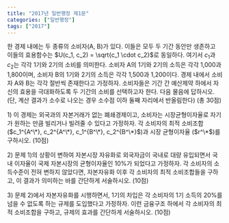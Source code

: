 ```yaml
---
title: "2017년 일반행정 제1문"
categories: ["일반행정"]
tags: ["2017"]
---
```


한 경제 내에는 두 종류의 소비자(A, B)가 있다. 이들은 모두 두 기간 동안만 생존하고 이들의 효용함수는 $U(c_1, c_2) = \sqrt{c_1 \cdot c_2}$로 동일하다. 여기서 $c_1$과 $c_2$는 각각 1기와 2기의 소비를 의미한다. 소비자 A의 1기와 2기의 소득은 각각 1,000과 1,800이며, 소비자 B의 1기와 2기의 소득은 각각 1,500과 1,200이다. 경제 내에서 소비자 A와 B는 각각 절반씩 존재한다고 가정하자. 소비자들은 기간 간 예산제약 하에서 자신의 효용을 극대화하도록 두 기간의 소비를 선택하고자 한다. 다음 물음에 답하시오. (단, 계산 결과가 소수로 나오는 경우 소수점 이하 둘째 자리에서 반올림한다) (총 30점)

1\) 이 경제는 외국과의 자본거래가 없는 폐쇄경제이고, 소비자는 시장균형이자율로 자기가 원하는 만큼 빌리거나 빌려줄 수 있다고 가정하자. 각 소비자의 최적 소비조합 ($c_1^{A^\*}, c_2^{A^\*}, c_1^{B^\*}, c_2^{B^\*}$)과 시장 균형이자율 ($r^\*$)를 구하시오. (10점)

2\) 문제 1\)의 상황이 변하여 자본시장 자유화로 외국자금이 국내로 대량 유입되면서 국내 이자율이 국제 자본시장의 균형이자율인 10%가 되었다고 가정하자. 각 소비자의 소득수준이 전혀 변하지 않았다면, 자본자유화 이후 각 소비자의 최적 소비조합들을 구하고, 이 결과가 의미하는 바를 간단하게 서술하시오. (10점)

3\) 문제 2\)에서 자본자유화를 시행하면서, 1기의 차입은 각 소비자의 1기 소득의 20%를 넘을 수 없도록 하는 규제를 도입했다고 가정하자. 이런 금융구조 하에서 각 소비자의 최적 소비조합을 구하고, 규제의 효과를 간단하게 서술하시오. (10점)
